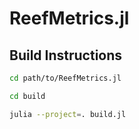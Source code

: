 # ReefMetrics.jl

## Build Instructions

```bash
cd path/to/ReefMetrics.jl

cd build

julia --project=. build.jl
```
